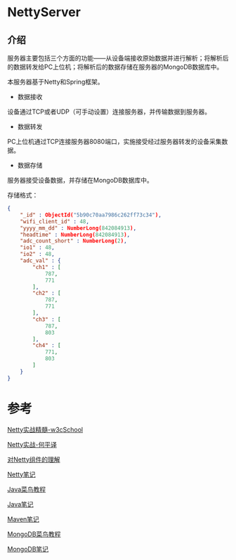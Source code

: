 # NettyServer
## 介绍
服务器主要包括三个方面的功能——从设备端接收原始数据并进行解析；将解析后的数据转发给PC上位机；将解析后的数据存储在服务器的MongoDB数据库中。

本服务器基于Netty和Spring框架。

* 数据接收

设备通过TCP或者UDP（可手动设置）连接服务器，并传输数据到服务器。

* 数据转发

PC上位机通过TCP连接服务器8080端口，实施接受经过服务器转发的设备采集数据。

* 数据存储

服务器接受设备数据，并存储在MongoDB数据库中。

存储格式：

```Json
{
	"_id" : ObjectId("5b90c70aa7986c262ff73c34"),
	"wifi_client_id" : 48,
	"yyyy_mm_dd" : NumberLong(842084913),
	"headtime" : NumberLong(842084913),
	"adc_count_short" : NumberLong(2),
	"io1" : 48,
	"io2" : 48,
	"adc_val" : {
		"ch1" : [
			787,
			771
		],
		"ch2" : [
			787,
			771
		],
		"ch3" : [
			787,
			803
		],
		"ch4" : [
			771,
			803
		]
	}
}
```

# 参考

[Netty实战精髓-w3cSchool](https://www.w3cschool.cn/essential_netty_in_action/ "Netty实战精髓-w3cSchool")

[Netty实战-何平译](https://book.douban.com/subject/27038538/ "Netty实战-何平译")

[对Netty组件的理解](http://neyzoter.cn/2018/09/07/Netty-EventLoopGroup-EventLoop-Channel-Channle-ChannlePipeline-et/ "对Netty组件的理解（Channel、Pipeline、EventLoop等）")

[Netty笔记](http://neyzoter.cn/wiki/Netty/ "Netty笔记")

[Java菜鸟教程](http://www.runoob.com/java/java-tutorial.html "Java菜鸟教程")

[Java笔记](http://neyzoter.cn/wiki/Java/ "Java笔记")

[Maven笔记](http://neyzoter.cn/wiki/MAVEN/ "Maven笔记")

[MongoDB菜鸟教程](http://www.runoob.com/mongodb/mongodb-tutorial.html "MongoDB菜鸟教程")

[MongoDB笔记](http://neyzoter.cn/wiki/MongoDB/ "MongoDB笔记")


